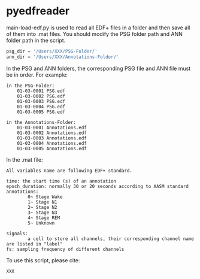 # pyedfreader

main-load-edf.py is used to read all EDF+ files in a folder and then save all of them into .mat files. You should modify the PSG folder path and ANN folder path in the script.

```python
psg_dir = '/Users/XXX/PSG-Folder/'
ann_dir = '/Users/XXX/Annotations-Folder/'
```


In the PSG and ANN folders, the corresponding PSG file and ANN file must be in order. For example:
    
    in the PSG-Folder:
    	01-03-0001 PSG.edf
    	01-03-0002 PSG.edf
    	01-03-0003 PSG.edf
    	01-03-0004 PSG.edf
    	01-03-0005 PSG.edf
    	
    in the Annotations-Folder:
    	01-03-0001 Annotations.edf
    	01-03-0002 Annotations.edf
    	01-03-0003 Annotations.edf
    	01-03-0004 Annotations.edf
    	01-03-0005 Annotations.edf
    	
In the .mat file:
	
	All variables name are following EDF+ standard.
	
	time: the start time (s) of an annotation
	epoch_duration: normally 30 or 20 seconds according to AASM standard
	annotations: 
			0~ Stage Wake 
		 	1~ Stage N1
		 	2~ Stage N2	
		 	3~ Stage N3 
		 	4~ Stage REM	 
		 	5~ Unknown
	
	signals:
			a cell to store all channels, their corresponding channel name are listed in "label"
	fs: sampling frequency of different channels
 
To use this script, please cite:

	XXX	